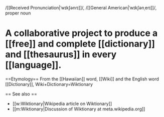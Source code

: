 /[[Received Pronunciation|ˈwɪkʃənrɪ]]/, /[[General American|ˈwɪkʃənˌerɪ]]/, proper noun

# A collaborative project to produce a [[free]] and complete [[dictionary]] and [[thesaurus]] in every [[language]].

==Etymology==
From the [[Hawaiian]] word, [[Wiki]] and the English word [[Dictionary]], Wiki+Dictionary=Wiktionary

== See also ==
* [[w:Wiktionary|Wikipedia article on Wiktionary]]
* [[m:Wiktionary|Discussion of Wiktionary at meta.wikipedia.org]]